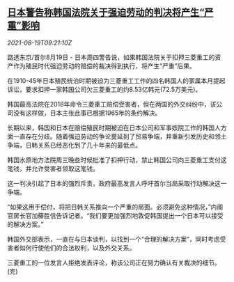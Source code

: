 <!--1629365463000-->
[日本警告称韩国法院关于强迫劳动的判决将产生“严重”影响](https://cn.reuters.com/article/japan-mitsubishi-kr-court-labor-0819-idCNKBS2FK0VM)
------

<div><i>2021-08-19T09:21:10Z</i></div><p>路透东京/首尔8月19日 - 日本周四警告说，如果韩国法院关于扣押三菱重工的资产作为殖民时代强迫劳动的赔偿的裁决得到执行，将产生“严重”后果。</p><p>在1910-45年日本殖民统治时期被迫为三菱重工工作的四名韩国人的家属本月提起诉讼，要求扣押一家韩国公司欠三菱重工的约8.53亿韩元(72.5万美元)。</p><p>韩国最高法院在2018年命令三菱重工赔偿受害者，但在两国的外交纠纷中，该公司没有这样做，日本主张此事已根据1965年的条约解决。</p><p>长期以来，韩国和日本在赔偿殖民时期被迫在日本公司和军事妓院工作的韩国人方面一直存在分歧。随着强迫劳动的争论蔓延到了贸易争端，并重新引发历史和领土争端，日韩关系已经恶化到了几十年来的最低点。</p><p>韩国水原地方法院周三晚些时候批准了扣押行动，禁止韩国公司向三菱重工支付这笔钱，并允许受害者领取这笔钱。</p><p>这一判决引起了日本的强烈斥责，政府最高发言人呼吁首尔当局采取行动解决这一争端。</p><p>“如果这用于偿付，将把日韩关系推向一个严重的局面。必须避免这种情况，”内阁官房长官加藤胜信告诉记者。“我们要更加强烈地敦促韩国提出一个日本可以接受的解决方案。”</p><p>韩国外交部表示，一直在与日本谈判，以找到一个“合理的解决方案”，同时考虑受害者如何行使他们的合法权利，以及外交关系。</p><p>三菱重工的一位发言人拒绝发表评论，称该公司正在努力确认有关裁决的细节。(完)</p>
